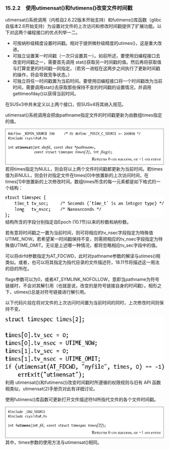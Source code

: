 ### 15.2.2　使用utimensat()和futimens()改变文件时间戳

utimensat()系统调用（内核自2.6.22版本开始支持）和futimens()库函数（glibc自版本2.6开始支持）为设置对文件的上次访问和修改时间戳提供了扩展功能。以下对这两个编程接口的优点列举一二。

+ 可按纳秒级精度设置时间戳。相对于提供微秒级精度的utimes()，这是重大改进。
+ 可独立设置某一时间戳（一次只设置其一）。如前所述，要使用旧编程接口去改变时间戳之一，需要首先调用 stat()获取另一时间戳的值。然后再将获取值与打算变更的时间戳一同指定。（若另一进程在这两步之间执行了更新时间戳的操作，将会导致竞争状态。）
+ 可独立将任一时间戳置为当前时间。要使用旧编程接口将一个时间戳改为当前时间，需要调用stat()去获取那些保持不变的时间戳的设置情况，并调用gettimeofday()以获得当前时间。

在SUSv3中并未定义以上两个接口，但SUSv4将其纳入规范。

utimensat()系统调用会把由pathname指定文件的时间戳更新为由数组times指定的值。



![344.png](../images/344.png)
若将times指定为NULL，则会将以上两个文件时间戳都更新为当前时间。若times值为非NULL，则会针对指定文件在times[0]中放置新的上次访问时间，在times[1]中放置新的上次修改时间。数组times所含的每一元素都是如下格式的一个结构：



![345.png](../images/345.png)
结构所含的字段分别指定自Epoch (10.1节)以来的秒数和纳秒数。

若有意将时间戳之一置为当前时间，则可将相应的tv_nsec字段指定为特殊值UTIME_NOW。若希望某一时间戳保持不变，则需把相应的tv_nsec字段指定为特殊值UTIME_OMIT。无论是上述哪一种情况，都将忽略相应tv_sec字段中的值。

可以将dirfd参数指定为AT_FDCWD，此时对pathname参数的解读与utimes()相类似。或者，也可以将其指定为指代目录的文件描述符，18.11节将描述这一用法的目的所在。

flags参数可以为0，或者AT_SYMLINK_NOFOLLOW，意即当pathname为符号链接时，不会对其解引用（也就是说，改变的是符号链接自身的时间戳）。相形之下，utimes()总是对符号链接进行解引用。

以下代码片段在将对文件的上次访问时间置为当前时间的同时，上次修改时间则保持不变。



![346.png](../images/346.png)
利用 utimensat()(和futimens())改变时间戳时所遵循的权限规则与旧有 API 函数相类似，utimensat(2)手册页对此有详细讨论。

使用futimens()库函数可更新打开文件描述符fd所指代文件的各个文件时间戳。



![347.png](../images/347.png)
其中，times参数的使用方法与utimensat()相同。

